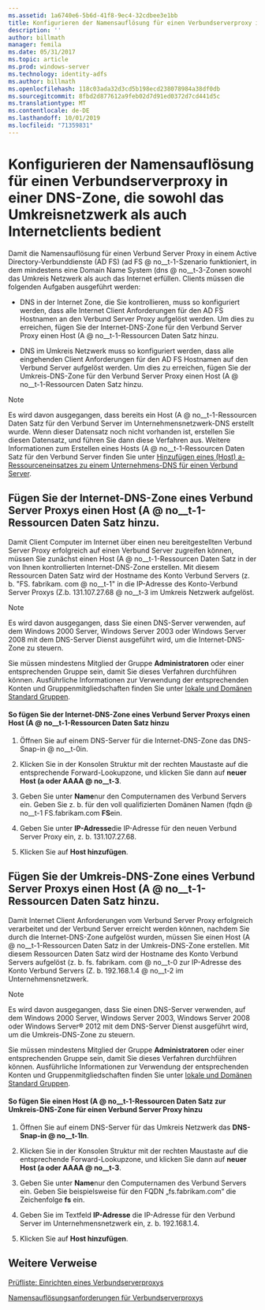 ```yaml
---
ms.assetid: 1a6740e6-5b6d-41f8-9ec4-32cdbee3e1bb
title: Konfigurieren der Namensauflösung für einen Verbundserverproxy in einer DNS-Zone, die sowohl das Umkreisnetzwerk als auch Internetclients bedient
description: ''
author: billmath
manager: femila
ms.date: 05/31/2017
ms.topic: article
ms.prod: windows-server
ms.technology: identity-adfs
ms.author: billmath
ms.openlocfilehash: 118c03ada32d3cd5b198ecd238078984a38df0db
ms.sourcegitcommit: 8fbd2d877612a9feb02d7d91ed0372d7cd441d5c
ms.translationtype: MT
ms.contentlocale: de-DE
ms.lasthandoff: 10/01/2019
ms.locfileid: "71359831"
---
```

# <a name="configure-name-resolution-for-a-federation-server-proxy-in-a-dns-zone-that-serves-both-the-perimeter-network-and-internet-clients"></a>Konfigurieren der Namensauflösung für einen Verbundserverproxy in einer DNS-Zone, die sowohl das Umkreisnetzwerk als auch Internetclients bedient


Damit die Namensauflösung für einen Verbund Server Proxy in einem Active Directory-Verbunddienste (AD FS) \(ad FS @ no__t-1-Szenario funktioniert, in dem mindestens eine Domain Name System \(dns @ no__t-3-Zonen sowohl das Umkreis Netzwerk als auch das Internet erfüllen. Clients müssen die folgenden Aufgaben ausgeführt werden:  
  
-   DNS in der Internet Zone, die Sie kontrollieren, muss so konfiguriert werden, dass alle Internet Client Anforderungen für den AD FS Hostnamen an den Verbund Server Proxy aufgelöst werden. Um dies zu erreichen, fügen Sie der Internet-DNS-Zone für den Verbund Server Proxy einen Host \(A @ no__t-1-Ressourcen Daten Satz hinzu.  
  
-   DNS im Umkreis Netzwerk muss so konfiguriert werden, dass alle eingehenden Client Anforderungen für den AD FS Hostnamen auf den Verbund Server aufgelöst werden. Um dies zu erreichen, fügen Sie der Umkreis-DNS-Zone für den Verbund Server Proxy einen Host \(A @ no__t-1-Ressourcen Daten Satz hinzu.  
  
> [!NOTE]  
> Es wird davon ausgegangen, dass bereits ein Host \(A @ no__t-1-Ressourcen Daten Satz für den Verbund Server im Unternehmensnetzwerk-DNS erstellt wurde. Wenn dieser Datensatz noch nicht vorhanden ist, erstellen Sie diesen Datensatz, und führen Sie dann diese Verfahren aus. Weitere Informationen zum Erstellen eines Hosts \(A @ no__t-1-Ressourcen Daten Satz für den Verbund Server finden Sie unter [Hinzufügen eines &#40;Host&#41; a-Ressourceneinsatzes zu einem Unternehmens-DNS für einen Verbund Server](Add-a-Host--A--Resource-Record-to-Corporate-DNS-for-a-Federation-Server.md).  
  
## <a name="add-a-host-a-resource-record-to-the-internet-dns-zone-for-a-federation-server-proxy"></a>Fügen Sie der Internet-DNS-Zone eines Verbund Server Proxys einen Host \(A @ no__t-1-Ressourcen Daten Satz hinzu.  
Damit Client Computer im Internet über einen neu bereitgestellten Verbund Server Proxy erfolgreich auf einen Verbund Server zugreifen können, müssen Sie zunächst einen Host \(A @ no__t-1-Ressourcen Daten Satz in der von Ihnen kontrollierten Internet-DNS-Zone erstellen. Mit diesem Ressourcen Daten Satz wird der Hostname des Konto Verbund Servers \(z. b. "FS. fabrikam. com @ no__t-1" in die IP-Adresse des Konto-Verbund Server Proxys \(Z.b. 131.107.27.68 @ no__t-3 im Umkreis Netzwerk aufgelöst.  
  
> [!NOTE]  
> Es wird davon ausgegangen, dass Sie einen DNS-Server verwenden, auf dem Windows 2000 Server, Windows Server 2003 oder Windows Server 2008 mit dem DNS-Server Dienst ausgeführt wird, um die Internet-DNS-Zone zu steuern.  
  
Sie müssen mindestens Mitglied der Gruppe **Administratoren** oder einer entsprechenden Gruppe sein, damit Sie dieses Verfahren durchführen können.  Ausführliche Informationen zur Verwendung der entsprechenden Konten und Gruppenmitgliedschaften finden Sie unter [lokale und Domänen Standard Gruppen](https://go.microsoft.com/fwlink/?LinkId=83477).   
  
#### <a name="to-add-a-host-a-resource-record-to-the-internet-dns-zone-for-a-federation-server-proxy"></a>So fügen Sie der Internet-DNS-Zone eines Verbund Server Proxys einen Host \(A @ no__t-1-Ressourcen Daten Satz hinzu  
  
1.  Öffnen Sie auf einem DNS-Server für die Internet-DNS-Zone das DNS-Snap-in @ no__t-0in.  
  
2.  Klicken Sie in der Konsolen Struktur mit der rechten Maustaste auf die entsprechende Forward-Lookupzone, und klicken Sie dann auf **neuer Host \(a oder AAAA @ no__t-3**.  
  
3.  Geben Sie unter **Name**nur den Computernamen des Verbund Servers ein. Geben Sie z. b. für den voll qualifizierten Domänen Namen \(fqdn @ no__t-1 FS.fabrikam.com **FS**ein.  
  
4.  Geben Sie unter **IP-Adresse**die IP-Adresse für den neuen Verbund Server Proxy ein, z. b. 131.107.27.68.  
  
5.  Klicken Sie auf **Host hinzufügen**.  
  
## <a name="add-a-host-a-resource-record-to-the-perimeter-dns-zone-for-a-federation-server-proxy"></a>Fügen Sie der Umkreis-DNS-Zone eines Verbund Server Proxys einen Host \(A @ no__t-1-Ressourcen Daten Satz hinzu.  
Damit Internet Client Anforderungen vom Verbund Server Proxy erfolgreich verarbeitet und der Verbund Server erreicht werden können, nachdem Sie durch die Internet-DNS-Zone aufgelöst wurden, müssen Sie einen Host \(A @ no__t-1-Ressourcen Daten Satz in der Umkreis-DNS-Zone erstellen. Mit diesem Ressourcen Daten Satz wird der Hostname des Konto Verbund Servers aufgelöst \(z. b. fs. fabrikam. com @ no__t-0 zur IP-Adresse des Konto Verbund Servers \(Z. b. 192.168.1.4 @ no__t-2 im Unternehmensnetzwerk.  
  
> [!NOTE]  
> Es wird davon ausgegangen, dass Sie einen DNS-Server verwenden, auf dem Windows 2000 Server, Windows Server 2003, Windows Server 2008 oder Windows Server® 2012 mit dem DNS-Server Dienst ausgeführt wird, um die Umkreis-DNS-Zone zu steuern.  
  
Sie müssen mindestens Mitglied der Gruppe **Administratoren** oder einer entsprechenden Gruppe sein, damit Sie dieses Verfahren durchführen können.  Ausführliche Informationen zur Verwendung der entsprechenden Konten und Gruppenmitgliedschaften finden Sie unter [lokale und Domänen Standard Gruppen](https://go.microsoft.com/fwlink/?LinkId=83477).   
  
#### <a name="to-add-a-host-a-resource-record-to-the-perimeter-dns-zone-for-a-federation-server-proxy"></a>So fügen Sie einen Host \(A @ no__t-1-Ressourcen Daten Satz zur Umkreis-DNS-Zone für einen Verbund Server Proxy hinzu  
  
1.  Öffnen Sie auf einem DNS-Server für das Umkreis Netzwerk das **DNS-Snap-in @ no__t-1In**.  
  
2.  Klicken Sie in der Konsolen Struktur mit der rechten Maustaste auf die entsprechende Forward-Lookupzone, und klicken Sie dann auf **neuer Host \(a oder AAAA @ no__t-3**.  
  
3.  Geben Sie unter **Name**nur den Computernamen des Verbund Servers ein. Geben Sie beispielsweise für den FQDN „fs.fabrikam.com“ die Zeichenfolge **fs** ein.  
  
4.  Geben Sie im Textfeld **IP-Adresse** die IP-Adresse für den Verbund Server im Unternehmensnetzwerk ein, z. b. 192.168.1.4.  
  
5.  Klicken Sie auf **Host hinzufügen**.  
  
## <a name="additional-references"></a>Weitere Verweise  
[Prüfliste: Einrichten eines Verbundserverproxys](Checklist--Setting-Up-a-Federation-Server-Proxy.md)  
  
[Namensauflösungsanforderungen für Verbundserverproxys](https://technet.microsoft.com/library/dd807055.aspx)  
  

